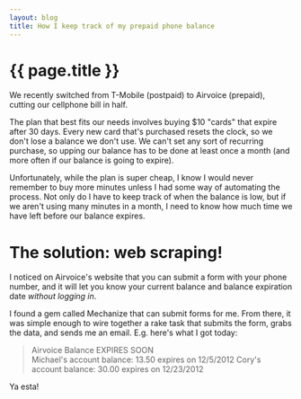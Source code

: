 ```yaml
---
layout: blog
title: How I keep track of my prepaid phone balance
---
```


# {{ page.title }}

We recently switched from T-Mobile (postpaid) to Airvoice (prepaid), cutting our cellphone bill in half. 

The plan that best fits our needs involves buying $10 "cards" that expire after 30 days. Every new card that's purchased resets the clock, so we don't lose a balance we don't use. We can't set any sort of recurring purchase, so upping our balance has to be done at least once a month (and more often if our balance is going to expire).

Unfortunately, while the plan is super cheap, I know I would never remember to buy more minutes unless I had some way of automating the process. Not only do I have to keep track of when the balance is low, but if we aren't using many minutes in a month, I need to know how much time we have left before our balance expires.

# The solution: web scraping!

I noticed on Airvoice's website that you can submit a form with your phone number, and it will let you know your current balance and balance expiration date *without logging in*. 

I found a gem called Mechanize that can submit forms for me. From there, it was simple enough to wire together a rake task that submits the form, grabs the data, and sends me an email. E.g. here's what I got today:

> Airvoice Balance EXPIRES SOON<br />
> Michael's account balance: 13.50 expires on 12/5/2012
> Cory's account balance: 30.00 expires on 12/23/2012

Ya esta!
